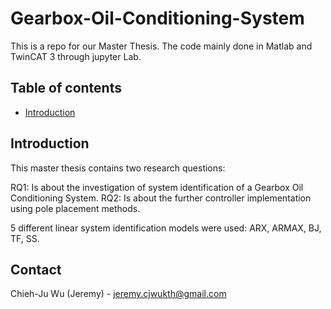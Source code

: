 # Gearbox-Oil-Conditioning-System
This is a repo for our Master Thesis. The code mainly done in Matlab and TwinCAT 3 through jupyter Lab.


## Table of contents

<!--ts-->
   * [Introduction](#Introduction)

<!--te-->

<!-- ABOUT THE PROJECT -->
## Introduction
This master thesis contains two research questions:

RQ1: Is about the investigation of system identification of a Gearbox Oil Conditioning System.
RQ2: Is about the further controller implementation using pole placement methods.

5 different linear system identification models were used: ARX, ARMAX, BJ, TF, SS.


<!-- CONTACT -->
## Contact
Chieh-Ju Wu (Jeremy) - jeremy.cjwukth@gmail.com
